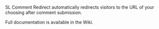 SL Comment Redirect automatically redirects visitors to the URL of your choosing
after comment submission.

Full documentation is available in the Wiki.
